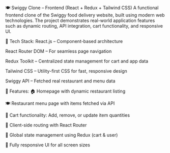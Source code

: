 🍽️ Swiggy Clone – Frontend (React + Redux + Tailwind CSS)
A functional frontend clone of the Swiggy food delivery website, built using modern web technologies. The project demonstrates real-world application features such as dynamic routing, API integration, cart functionality, and responsive UI.

🔧 Tech Stack:
React.js – Component-based architecture

React Router DOM – For seamless page navigation

Redux Toolkit – Centralized state management for cart and app data

Tailwind CSS – Utility-first CSS for fast, responsive design

Swiggy API – Fetched real restaurant and menu data

🚀 Features:
🏠 Homepage with dynamic restaurant listing

🍽️ Restaurant menu page with items fetched via API

🛒 Cart functionality: Add, remove, or update item quantities

🧭 Client-side routing with React Router

💾 Global state management using Redux (cart & user)

📱 Fully responsive UI for all screen sizes
